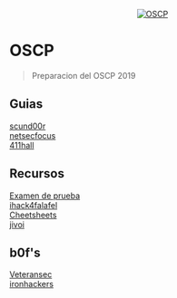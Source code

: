 <p align="center">
<a href="https://www.offensive-security.com/information-security-certifications/oscp-offensive-security-certified-professional/"><img src="https://www.offensive-security.com/wp-content/uploads/2012/01/oscp-certs.png" title="OSCP" alt="OSCP"></a>
</p>

# OSCP
> Preparacion del OSCP 2019

## Guias
[scund00r](https://scund00r.com/all/oscp/2018/02/25/passing-oscp.html)
<br>
[netsecfocus](https://www.netsecfocus.com/oscp/2019/03/29/The_Journey_to_Try_Harder-_TJNulls_Preparation_Guide_for_PWK_OSCP.html)
<br>
[411hall](https://411hall.github.io/OSCP-Preparation/)
<br>

## Recursos
[Examen de prueba](https://www.hackplayers.com/2018/08/examen-de-prueba-para-estudiantes-del-OSCP.html)
<br>
[ihack4falafel](https://github.com/ihack4falafel/OSCP)
<br>
[Cheetsheets](https://ired.team/offensive-security-experiments/offensive-security-cheetsheets)
<br>
[jivoi](https://github.com/jivoi/pentest)

## b0f's
[Veteransec](https://veteransec.com/2018/09/10/32-bit-windows-buffer-overflows-made-easy/)
<br>
[ironhackers](https://ironhackers.es/tutoriales/preparacion-oscp-windows-buffer-overflow/)

